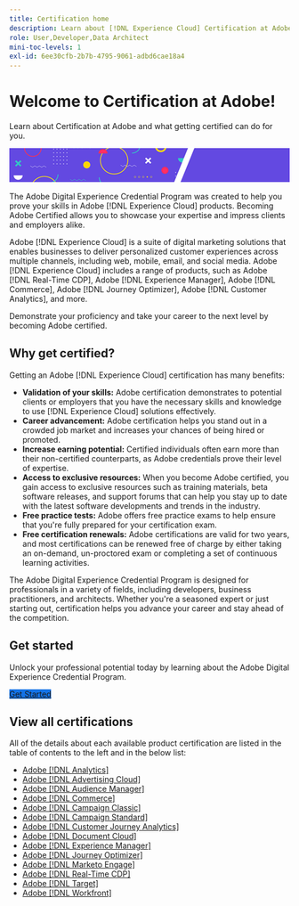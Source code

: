 ```yaml
---
title: Certification home
description: Learn about [!DNL Experience Cloud] Certification at Adobe. Find out what getting certified can do for you.
role: User,Developer,Data Architect
mini-toc-levels: 1
exl-id: 6ee30cfb-2b7b-4795-9061-adbd6cae18a4
---
```

# Welcome to Certification at Adobe!

Learn about Certification at Adobe and what getting certified can do for you.

![Banner](/help/certifications/assets/home_banner_smallwide.png)

The Adobe Digital Experience Credential Program was created to help you prove your skills in Adobe [!DNL Experience Cloud] products. Becoming Adobe Certified allows you to showcase your expertise and impress clients and employers alike.

Adobe [!DNL Experience Cloud] is a suite of digital marketing solutions that enables businesses to deliver personalized customer experiences across multiple channels, including web, mobile, email, and social media. Adobe [!DNL Experience Cloud] includes a range of products, such as Adobe [!DNL Real-Time CDP], Adobe [!DNL Experience Manager], Adobe [!DNL Commerce], Adobe [!DNL Journey Optimizer], Adobe [!DNL Customer Analytics], and more.

Demonstrate your proficiency and take your career to the next level by becoming Adobe certified.


## Why get certified?

Getting an Adobe [!DNL Experience Cloud] certification has many benefits:

* **Validation of your skills:** Adobe certification demonstrates to potential clients or employers that you have the necessary skills and knowledge to use [!DNL Experience Cloud] solutions effectively.
* **Career advancement:** Adobe certification helps you stand out in a crowded job market and increases your chances of being hired or promoted.
* **Increase earning potential:** Certified individuals often earn more than their non-certified counterparts, as Adobe credentials prove their level of expertise.
* **Access to exclusive resources:** When you become Adobe certified, you gain access to exclusive resources such as training materials, beta software releases, and support forums that can help you stay up to date with the latest software developments and trends in the industry.
* **Free practice tests:** Adobe offers free practice exams to help ensure that you're fully prepared for your certification exam.
* **Free certification renewals:** Adobe certifications are valid for two years, and most certifications can be renewed free of charge by either taking an on-demand, un-proctored exam or completing a set of continuous learning activities.

The Adobe Digital Experience Credential Program is designed for professionals in a variety of fields, including developers, business practitioners, and architects. Whether you're a seasoned expert or just starting out, certification helps you advance your career and stay ahead of the competition.

## Get started

Unlock your professional potential today by learning about the Adobe Digital Experience Credential Program. 

<a href="https://experienceleague.adobe.com/docs/certification/certification/getting-started.html" target="_blank" class="spectrum-Button spectrum-Button--fill spectrum-Button--accent spectrum-Button--sizeM is-margin-bottom-big-big at-element-click-tracking" style="background-color:#1473E6"><span class="spectrum-Button-label has-no-wrap">Get Started</span></a>


## View all certifications

All of the details about each available product certification are listed in the table of contents to the left and in the below list:

* [Adobe [!DNL Analytics]](/help/certifications/aa/aa-overview.md)
* [Adobe [!DNL Advertising Cloud]](/help/certifications/aac/aac-overview.md)
* [Adobe [!DNL Audience Manager]](/help/certifications/aam/aam-overview.md)
* [Adobe [!DNL Commerce]](/help/certifications/ac/ac-overview.md)
* [Adobe [!DNL Campaign Classic]](/help/certifications/acc/acc-overview.md)
* [Adobe [!DNL Campaign Standard]](/help/certifications/acs/acs-overview.md)
* [Adobe [!DNL Customer Journey Analytics]](/help/certifications/acja/acja-overview.md)
* [Adobe [!DNL Document Cloud]](/help/certifications/adc/adc-overview.md)
* [Adobe [!DNL Experience Manager]](/help/certifications/aem/aem-overview.md)
* [Adobe [!DNL Journey Optimizer]](/help/certifications/ajo/ajo-overview.md)
* [Adobe [!DNL Marketo Engage]](/help/certifications/ame/ame-overview.md)
* [Adobe [!DNL Real-Time CDP]](/help/certifications/rtcdp/rtcdp-overview.md)
* [Adobe [!DNL Target]](/help/certifications/at/at-overview.md)
* [Adobe [!DNL Workfront]](/help/certifications/aw/aw-overview.md)